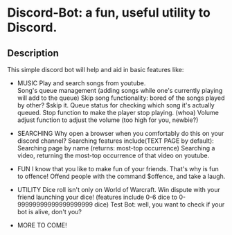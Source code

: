 # Discord-Bot: a fun, useful utility to Discord.
## Description
This simple discord bot will help and aid in basic features like:

 - MUSIC
   Play and search songs from youtube.<br>
   Song's queue management (adding songs while one's currently playing will add to the queue)
   Skip song functionality: bored of the songs played by other? $skip it.
   Queue status for checking which song it's actually queued.
   Stop function to make the player stop playing. (whoa)
   Volume adjust function to adjust the volume (too high for you, newbie?)

 - SEARCHING
   Why open a browser when you comfortably do this on your discord channel?
   Searching features include(TEXT PAGE by default):
   Searching page by name (returns: most-top occurrence)
   Searching a video, returning the most-top occurrence of that video on youtube.

 - FUN
   I know that you like to make fun of your friends. That's why is fun to offence!
   Offend people with the command $offence, and take a laugh.

 - UTILITY
   Dice roll isn't only on World of Warcraft.
   Win dispute with your friend launching your dice!
   (features include 0-6 dice to 0-99999999999999999999 dice)
   Test Bot: well, you want to check if your bot is alive, don't you?
    
 - MORE TO COME!

